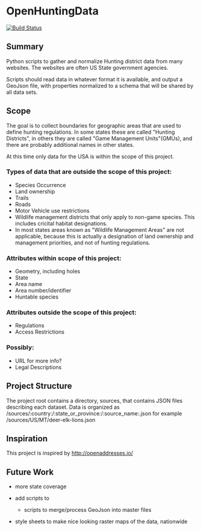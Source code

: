 # OpenHuntingData

[![Build Status](https://travis-ci.org/OpenBounds/OpenHuntingData.svg?branch=master)](https://travis-ci.org/OpenBounds/OpenHuntingData)

## Summary
Python scripts to gather and normalize Hunting district data from many websites. The websites are often US State government agencies.

Scripts should read data in whatever format it is available, and output a GeoJson file, with properties normalized to a schema that will be shared by all data sets.

## Scope
The goal is to collect boundaries for geographic areas that are used to define hunting regulations. In some states these are called "Hunting Districts", in others they are called "Game Management Units"(GMUs), and there are probably additional names in other states.

At this time only data for the USA is within the scope of this project.

### Types of data that are outside the scope of this project:
* Species Occurrence
* Land ownership
* Trails
* Roads
* Motor Vehicle use restrictions
* Wildlife management districts that only apply to non-game species. This includes cricital habitat designations.
* In most states areas known as "Wildlife Management Areas" are not applicable, because this is actually a designation of land ownership and management priorities, and not of hunting regulations.

### Attributes within scope of this project:
* Geometry, including holes
* State
* Area name
* Area number/identifier
* Huntable species

### Attributes outside the scope of this project:
* Regulations
* Access Restrictions

### Possibly:
* URL for more info?
* Legal Descriptions

## Project Structure
The project root contains a directory, sources, that contains JSON files describing each dataset. Data is organized as /sources/:country:/:state_or_province:/:source_name:.json for example /sources/US/MT/deer-elk-lions.json

## Inspiration
This project is inspired by http://openaddresses.io/

## Future Work
* more state coverage
* add scripts to
    * scripts to merge/process GeoJson into master files

* style sheets to make nice looking raster maps of the data, nationwide
